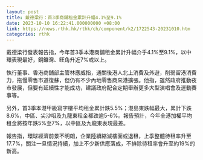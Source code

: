 ```yaml
---
layout: post
title: 戴德梁行：首3季商舖租金累計升幅4.1%至9.1%
date: 2023-10-10 16:22:41.000000000 +08:00
link: https://news.rthk.hk/rthk/ch/component/k2/1722543-20231010.htm
categories: rthk
---
```


戴德梁行發表報告指，今年首3季本港商舖租金累計升幅介乎4.1%至9.1%，以中環表現最好，銅鑼灣、旺角升近7%或以上。

執行董事、香港商舖部主管林應威指，通關後港人北上消費及外遊，削弱留港消費力，拖慢零售市道復蘇，但仍有不少內地零售商來港擴張。他指，雖然政府推動夜市發展，但要有延續性才能成功，建議政府配合定期舉辦更多大型演唱會及運動賽事等。

另外，首3季本港甲級寫字樓平均租金累計跌5.5%；港島東跌幅最大，累計下跌8.6%，中區、尖沙咀及九龍東租金都跌逾5-6%。報告預計，今年全港加權平均租金將按年跌5%至7%，以中區及九龍東表現最差。

報告指，環球經濟前景不明朗，企業陸續縮減樓面或退租，上季整體待租率升至17.7%，關注一旦情況持續，加上不少新供應落成，不排除待租率會升至約19%的新高。
